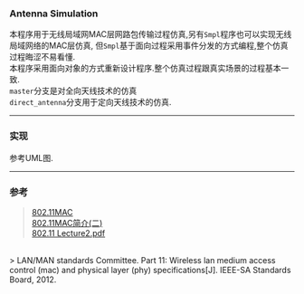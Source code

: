 ### Antenna Simulation
本程序用于无线局域网MAC层网路包传输过程仿真,另有`Smpl`程序也可以实现无线局域网络的MAC层仿真,
但`Smpl`基于面向过程采用事件分发的方式编程,整个仿真过程晦涩不易看懂.<br/>
本程序采用面向对象的方式重新设计程序.整个仿真过程跟真实场景的过程基本一致.<br/>
`master`分支是对全向天线技术的仿真<br/>
`direct_antenna`分支用于定向天线技术的仿真.
***
### 实现
参考UML图.
***
### 参考
> [802.11MAC](http://wenku.baidu.com/view/37438269561252d380eb6ea8.html?re=view)<br/>
> [802.11MAC简介(二)](http://blog.csdn.net/leonsc/article/details/5719068)<br/>
> [802.11 Lecture2.pdf](http://www.cs.tut.fi/kurssit/TLT-6556/Slides/Lecture2.pdf)<br/>
<br/>
> LAN/MAN standards Committee. Part 11: Wireless lan medium access
 control (mac) and physical layer (phy) specifications[J].
 IEEE-SA Standards Board, 2012.